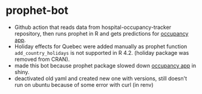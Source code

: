 # prophet-bot
* Github action that reads data from hospital-occupancy-tracker repository, then runs prophet in R and gets predictions for <a href="https://jlomako.shinyapps.io/occupancy_app/">occupancy app</a>.
* Holiday effects for Quebec were added manually as prophet function <code>add_country_holidays</code> is not supported in R 4.2. (holiday package was removed from CRAN). 
* made this bot because prophet package slowed down <a href="https://jlomako.shinyapps.io/occupancy_app/">occupancy app</a> in shiny.
* deactivated old yaml and created new one with versions, still doesn't run on ubuntu because of some error with curl (in renv) 
